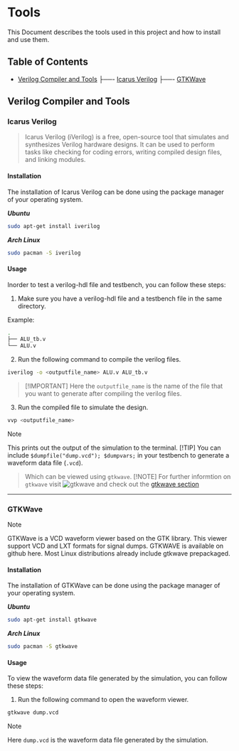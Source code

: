# Tools

This Document describes the tools used in this project and how to install and use them.

## Table of Contents

* [Verilog Compiler and Tools](#verilog-compiler-and-tools)
├──- [Icarus Verilog](#icarus-verilog)
├──- [GTKWave](#gtkwave)

## Verilog Compiler and Tools

### Icarus Verilog

> Icarus Verilog (iVerilog) is a free, open-source tool that simulates and synthesizes Verilog hardware designs. It can be used to perform tasks like checking for coding errors, writing compiled design files, and linking modules.

#### Installation

The installation of Icarus Verilog can be done using the package manager of your operating system.

**_Ubuntu_**

```bash
sudo apt-get install iverilog
```

**_Arch Linux_**

```bash
sudo pacman -S iverilog
```

#### Usage

Inorder to test a verilog-hdl file and testbench, you can follow these steps:

1. Make sure you have a verilog-hdl file and a testbench file in the same directory.

Example:

```bash
.
├── ALU_tb.v
└── ALU.v
```

2. Run the following command to compile the verilog files.

```bash
iverilog -o <outputfile_name> ALU.v ALU_tb.v
```

> [!IMPORTANT] Here the `outputfile_name` is the name of the file that you want to generate after compiling the verilog files.

3. Run the compiled file to simulate the design.

```bash
vvp <outputfile_name>
```

> [!NOTE]
> This prints out the output of the simulation to the terminal.
> [!TIP]
> You can include `$dumpfile("dump.vcd"); $dumpvars;` in your testbench to generate a waveform data file (`.vcd`).
> > Which can be viewed using `gtkwave`.
> > [!NOTE] For further informtion on `gtkwave` visit ![gtkwave](https://gtkwave.sourceforge.io/gtkwave.png) and check out the [gtkwave section](###GTKWave)

---

### GTKWave

> [!NOTE]
> GTKWave is a VCD waveform viewer based on the GTK library. This viewer support VCD and LXT formats for signal dumps. GTKWAVE is available on github here. Most Linux distributions already include gtkwave prepackaged.

#### Installation

The installation of GTKWave can be done using the package manager of your operating system.

**_Ubuntu_**

```bash
sudo apt-get install gtkwave
```

**_Arch Linux_**

```bash
sudo pacman -S gtkwave
```

#### Usage

To view the waveform data file generated by the simulation, you can follow these steps:

1. Run the following command to open the waveform viewer.

```bash
gtkwave dump.vcd
```

> [!NOTE]
> Here `dump.vcd` is the waveform data file generated by the simulation.
